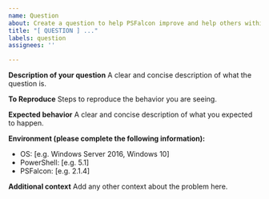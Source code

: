 ```yaml
---
name: Question
about: Create a question to help PSFalcon improve and help others within the community.
title: "[ QUESTION ] ..."
labels: question
assignees: ''

---
```


**Description of your question**
A clear and concise description of what the question is.

**To Reproduce**
Steps to reproduce the behavior you are seeing.

**Expected behavior**
A clear and concise description of what you expected to happen.

**Environment (please complete the following information):**
 - OS: [e.g. Windows Server 2016, Windows 10]
 - PowerShell: [e.g. 5.1]
 - PSFalcon: [e.g. 2.1.4]

**Additional context**
Add any other context about the problem here.